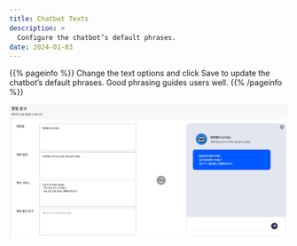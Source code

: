 ```yaml
---
title: Chatbot Texts
description: >
  Configure the chatbot’s default phrases.
date: 2024-01-03
---
```


{{% pageinfo %}}
Change the text options and click Save to update the chatbot’s default phrases. Good phrasing guides users well.
{{% /pageinfo %}}

![image.png](image.png)
